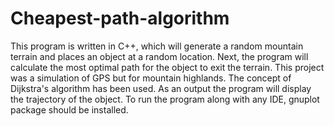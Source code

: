 # Cheapest-path-algorithm
This program is written in C++, which will generate a random mountain terrain and places an object at a random location. Next, the program will calculate the most optimal path for the object to exit the terrain. This project was a simulation of GPS but for mountain highlands. The concept of Dijkstra's algorithm has been used. As an output the program will display the trajectory of the object.
To run the program along with any IDE, gnuplot package should be installed.
